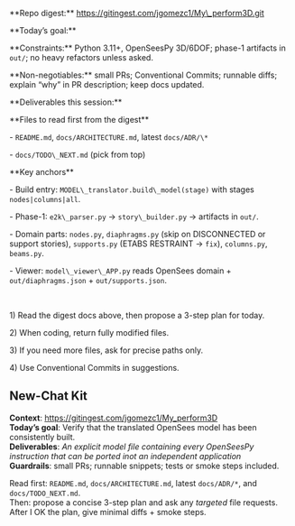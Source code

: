 \*\*Repo digest:\*\* https://gitingest.com/jgomezc1/My\_perform3D.git

\*\*Today’s goal:\*\* <short goal>

\*\*Constraints:\*\* Python 3.11+, OpenSeesPy 3D/6DOF; phase-1 artifacts in `out/`; no heavy refactors unless asked.

\*\*Non-negotiables:\*\* small PRs; Conventional Commits; runnable diffs; explain “why” in PR description; keep docs updated.

\*\*Deliverables this session:\*\* <bulleted list>



\*\*Files to read first from the digest\*\*  

\- `README.md`, `docs/ARCHITECTURE.md`, latest `docs/ADR/\*`  

\- `docs/TODO\_NEXT.md` (pick from top)  



\*\*Key anchors\*\*  

\- Build entry: `MODEL\_translator.build\_model(stage)` with stages `nodes|columns|all`.  

\- Phase-1: `e2k\_parser.py` → `story\_builder.py` → artifacts in `out/`.  

\- Domain parts: `nodes.py`, `diaphragms.py` (skip on DISCONNECTED or support stories), `supports.py` (ETABS RESTRAINT → `fix`), `columns.py`, `beams.py`.  

\- Viewer: `model\_viewer\_APP.py` reads OpenSees domain + `out/diaphragms.json` + `out/supports.json`.

&nbsp; 

1\) Read the digest docs above, then propose a 3-step plan for today.  

2\) When coding, return fully modified files.  

3\) If you need more files, ask for precise paths only.  

4\) Use Conventional Commits in suggestions.



## New-Chat Kit

**Context**: https://gitingest.com/jgomezc1/My_perform3D  
**Today’s goal**: Verify that the translated OpenSees model has been consistently built.  
**Deliverables**: *An explicit model file containing every OpenSeesPy instruction that can be ported inot an independent application*  
**Guardrails**: small PRs; runnable snippets; tests or smoke steps included.

Read first: `README.md`, `docs/ARCHITECTURE.md`, latest `docs/ADR/*`, and `docs/TODO_NEXT.md`.  
Then: propose a concise 3-step plan and ask any *targeted* file requests. After I OK the plan, give minimal diffs + smoke steps.
